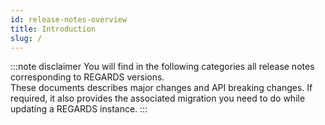 ```yaml
---
id: release-notes-overview
title: Introduction
slug: /
---
```



:::note disclaimer
You will find in the following categories all release notes corresponding to REGARDS versions.  
These documents describes major changes and API breaking changes. If required, it also provides the associated migration you need to do while updating a REGARDS instance.
:::
